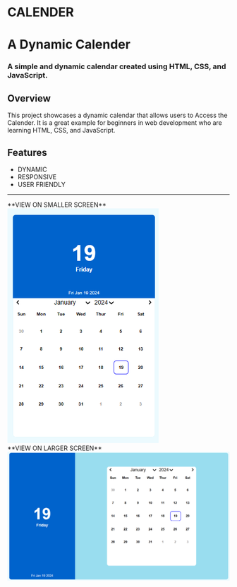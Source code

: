 # CALENDER
<h1>A Dynamic Calender</h1>

 

<h3>A simple and dynamic calendar created using HTML, CSS, and JavaScript.</h3>

## Overview

This project showcases a dynamic calendar that allows users to Access the Calender.
It is a great example for beginners in web development who are learning HTML, CSS, and JavaScript.

 ## Features

- DYNAMIC
- RESPONSIVE
- USER FRIENDLY

<hr>
 **VIEW ON SMALLER SCREEN**
<br>
<img src="IMG/Screenshot 2024-01-19 074626.png">
<br>
**VIEW ON LARGER SCREEN**
<br>
<img src="IMG/Screenshot 2024-01-19 074324.png">
<br>




